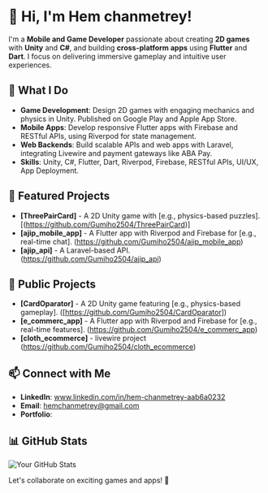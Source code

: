 # 👋 Hi, I'm Hem chanmetrey!

I'm a **Mobile and Game Developer** passionate about creating **2D games** with **Unity** and **C#**, and building **cross-platform apps** using **Flutter** and **Dart**. I focus on delivering immersive gameplay and intuitive user experiences.

## 🚀 What I Do
- **Game Development**: Design 2D games with engaging mechanics and physics in Unity. Published on Google Play and Apple App Store.
- **Mobile Apps**: Develop responsive Flutter apps with Firebase and RESTful APIs, using Riverpod for state management.
 - **Web Backends**: Build scalable APIs and web apps with Laravel, integrating Livewire and payment gateways like ABA Pay.
- **Skills**: Unity, C#, Flutter, Dart, Riverpod, Firebase, RESTful APIs, UI/UX, App Deployment.

## 🌟 Featured Projects
- **[ThreePairCard]** - A 2D Unity game with [e.g., physics-based puzzles]. [(https://github.com/Gumiho2504/ThreePairCard)]
- **[ajip_mobile_app]** - A Flutter app with Riverpod and Firebase for [e.g., real-time chat]. (https://github.com/Gumiho2504/ajip_mobile_app)
- **[ajip_api]** - A Laravel-based  API. (https://github.com/Gumiho2504/ajip_api)
## 🌟 Public Projects
- **[CardOparator]** - A 2D Unity game featuring [e.g., physics-based gameplay]. ([https://github.com/Gumiho2504/CardOparator])
- **[e_commerc_app]** - A Flutter app with Riverpod and Firebase for [e.g., real-time features]. (https://github.com/Gumiho2504/e_commerc_app)
- **[cloth_ecommerce]** - livewire project (https://github.com/Gumiho2504/cloth_ecommerce)
## 📫 Connect with Me
- **LinkedIn**: www.linkedin.com/in/hem-chanmetrey-aab6a0232
- **Email**: hemchanmetrey@gmail.com
- **Portfolio**: 
## 📊 GitHub Stats
![Your GitHub Stats](https://github-readme-stats.vercel.app/api?username=Gumiho2504&show_icons=true&theme=radical)

Let's collaborate on exciting games and apps! 🚀
